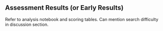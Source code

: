 
## Assessment Results (or Early Results) 

Refer to analysis notebook and scoring tables. Can mention search difficulty in discussion section.

